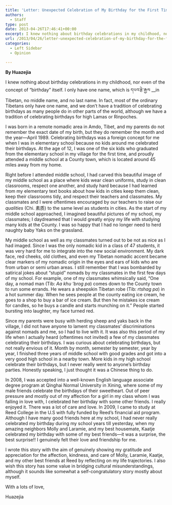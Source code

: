```yaml
---
title: 'Letter: Unexpected Celebration of My Birthday for the First Time'
authors: 
  - Staff
type: post
date: 2013-04-26T17:46:41+00:00
excerpt: I knew nothing about birthday celebrations in my childhood, nor even of the concept of “birthday” itself. I only have one name, which is དཔའ་རྩེ་རྒྱལ in Tibetan, no middle name, and no last name. In fact, most of the ordinary Tibetans only have one name, and we don’t have a tradition of celebrating birthdays as many people do in other parts of the world, although we have a tradition of celebrating birthdays for high Lamas or Rinpoches.
url: /2013/04/26/letter-unexpected-celebration-of-my-birthday-for-the-first-time/
categories:
  - Left Sidebar
  - Opinion

---
```

**By Huazejia**

I knew nothing about birthday celebrations in my childhood, nor even of the concept of “birthday” itself. I only have one name, which is དཔའ་རྩེ་རྒྱལ __in Tibetan, no middle name, and no last name. In fact, most of the ordinary Tibetans only have one name, and we don’t have a tradition of celebrating birthdays as many people do in other parts of the world, although we have a tradition of celebrating birthdays for high Lamas or Rinpoches.

I was born in a remote nomadic area in Amdo, Tibet, and my parents do not remember the exact date of my birth, but they do remember the month and the year—April 1989. Celebrating birthdays was a foreign concept for me when I was in elementary school because no kids around me celebrated their birthdays. At the age of 12, I was one of the six kids who graduated from the elementary school in my village for the first time, and proudly attended a middle school at a County town, which is located around 45 miles away from my home.

Right before I attended middle school, I had carved this beautiful image of my middle school as a place where kids wear clean uniforms, study in clean classrooms, respect one another, and study hard because I had learned from my elementary text books about how kids in cities keep them clean, keep their classrooms tidy, and respect their teachers and classmates. My classmates and I were oftentimes encouraged by our teachers to raise our _qualities_ (Chi. 素质) to the same level as students in cities. As the start of my middle school approached, I imagined beautiful pictures of my school, my classmates; I daydreamed that I would greatly enjoy my life with studying many kids at the County. I was so happy that I had no longer need to herd naughty baby Yaks on the grassland.

My middle school as well as my classmates turned out to be not as nice as I had imaged. Since I was the only nomadic kid in a class of 47 students, it was very hard for me to integrate into the new social environment. My dark face, red cheeks, old clothes, and even my Tibetan nomadic accent became clear markers of my nomadic origin in the eyes and ears of kids who are from urban or semi urban areas. I still remember that I was bombarded by satirical jokes about “stupid” nomads by my classmates in the first few days of my school. For example, one of my classmates whimsically said, “One day, a nomad man (Tib: _Aa khu ‘brog pa_) comes down to the County town to run some errands. He wears a sheepskin Tibetan robe (Tib: _rtshag pa_) in a hot summer day. When he sees people at the county eating ice cream, he goes to a shop to buy a bar of ice cream. But then he mistakes ice cream for candles, so he buys a candle and starts munching on it.” People started bursting into laughter, my face turned red.

Since my parents were busy with herding sheep and yaks back in the village, I did not have anyone to lament my classmates’ discriminations against nomads and me, so I had to live with it. It was also this period of my life when I actually heard (oftentimes not invited) a few of my classmates celebrating their birthdays. I was curious about celebrating birthdays, but not really envious of it. Month by month, semester by semester, year by year, I finished three years of middle school with good grades and got into a very good high school in a nearby town. More kids in my high school celebrate their birthdays, but I never really went to anyone’s birthday parties. Honestly speaking, I just thought it was a Chinese thing to do.

In 2008, I was accepted into a well-known English language associate degree program at Qinghai Normal University in Xining, where some of my male friends celebrate the birthdays of their sweetheart. Out of peer pressure and mostly out of my affection for a girl in my class whom I was falling in love with, I celebrated her birthday with some other friends. I really enjoyed it. There was a lot of care and love. In 2009, I came to study at Reed College in the U.S with fully funded by Reed’s financial aid program. Although I have many good friends here at my school, I had never really celebrated my birthday during my school years till yesterday, when my amazing neighbors Molly and Laramie, and my best housemate, Kaatje celebrated my birthday with some of my best friends—it was a surprise, the best surprise!! I genuinely felt their love and friendship for me.

I wrote this story with the aim of genuinely showing my gratitude and appreciation for the affection, kindness, and care of Molly, Laramie, Kaatje, and my other best friends at Reed by reflecting on my life trajectories. I also wish this story has some value in bridging cultural misunderstandings, although it sounds like somewhat a self-congratulatory story mostly about myself.

With a lots of love,
  
Huazejia